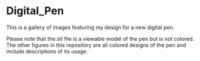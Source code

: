 # Digital_Pen
This is a gallery of images featuring my design for a new digital pen.

Please note that the.stl file is a viewable model of the pen but is not colored.
The other figures in this repository are all colored designs of the pen and include 
descriptions of its usage.
